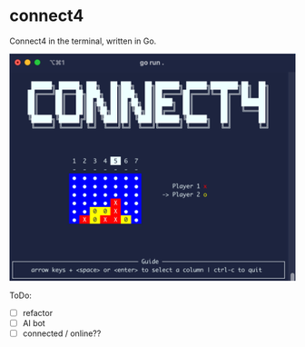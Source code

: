 # connect4

Connect4 in the terminal, written in Go.

![screenshot](images/screenshot.png)

ToDo:

- [ ] refactor
- [ ] AI bot
- [ ] connected / online??
